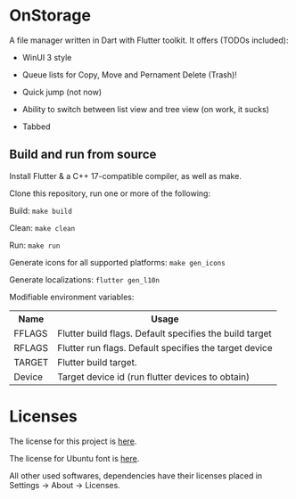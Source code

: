 # OnStorage

A file manager written in Dart with Flutter toolkit. It offers (TODOs included):

* WinUI 3 style

* Queue lists for Copy, Move and Pernament Delete (Trash)!

* Quick jump (not now)

* Ability to switch between list view and tree view (on work, it sucks)

* Tabbed

## Build and run from source

Install Flutter & a C++ 17-compatible compiler, as well as make.

Clone this repository, run one or more of the following:

Build: `make build`

Clean: `make clean`

Run: `make run`

Generate icons for all supported platforms: `make gen_icons`

Generate localizations: `flutter gen_l10n`

Modifiable environment variables:

<table>
	<tr>
		<th>Name</th>
		<th>Usage</th>
	</tr>
	<tr>
		<td>FFLAGS</td>
		<td>Flutter build flags. Default specifies the build target</td>
	</tr>
	<tr>
		<td>RFLAGS</td>
		<td>Flutter run flags. Default specifies the target device</td>
	</tr>
	<tr>
		<td>TARGET</td>
		<td>Flutter build target.</td>
	</tr>
	<tr>
		<td>Device</td>
		<td>Target device id (run flutter devices to obtain)</td>
	</tr>
</table>

# Licenses

The license for this project is [here](LICENSE).

The license for Ubuntu font is [here](fonts/UFL.txt).

All other used softwares, dependencies have their licenses placed in Settings -> About -> Licenses.
